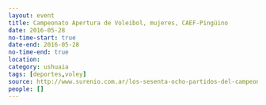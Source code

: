 ```yaml
---
layout: event 
title: Campeonato Apertura de Voleibol, mujeres, CAEF-Pingüino
date: 2016-05-28
no-time-start: true
date-end: 2016-05-28
no-time-end: true
location: 
category: ushuaia
tags: [deportes,voley]
source: http://www.surenio.com.ar/los-sesenta-ocho-partidos-del-campeonato-apertura-2016/
people: []
---
```

